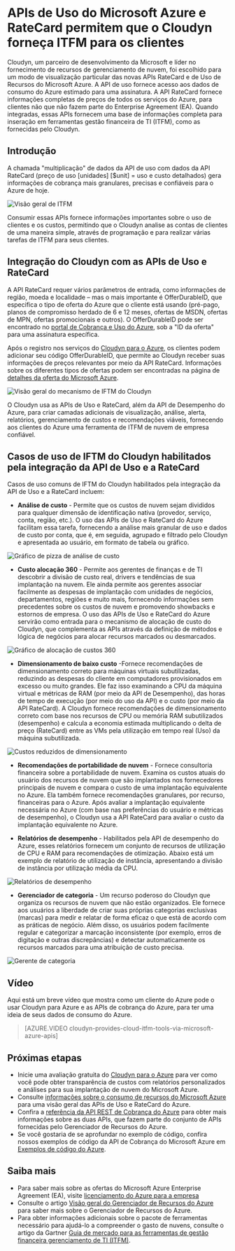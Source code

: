<properties
   pageTitle="APIs de uso e do RateCard do Microsoft Azure permitem que o Cloudyn forneça ITFM para os clientes | Microsoft Azure"
   description="Fornece uma perspectiva exclusiva do parceiro de cobrança Cloudyn do Microsoft Azure, em suas experiências para integrar as APIs de cobrança do Azure em seus produtos. Isso é especialmente útil para clientes do Azure e Cloudyn que estejam interessados em usar/experimentar o Cloudyn para serviços do Azure."
   services="billing"
   documentationCenter=""
   authors="BryanLa"
   manager="mbaldwin"
   editor=""/>

<tags
   ms.service="billing"
   ms.devlang="na"
   ms.topic="article"
   ms.tgt_pltfrm="na"
   ms.workload="billing"
   ms.date="11/02/2015"
   ms.author="mobandyo;bryanla"/>

# APIs de Uso do Microsoft Azure e RateCard permitem que o Cloudyn forneça ITFM para os clientes 

Cloudyn, um parceiro de desenvolvimento da Microsoft e líder no fornecimento de recursos de gerenciamento de nuvem, foi escolhido para um modo de visualização particular das novas APIs RateCard e de Uso de Recursos do Microsoft Azure. A API de uso fornece acesso aos dados de consumo do Azure estimado para uma assinatura. A API RateCard fornece informações completas de preços de todos os serviços do Azure, para clientes não que não fazem parte do Enterprise Agreement (EA). Quando integradas, essas APIs fornecem uma base de informações completa para inseração em ferramentas gestão financeira de TI (ITFM), como as fornecidas pelo Cloudyn.

## Introdução 

A chamada "multiplicação" de dados da API de uso com dados da API RateCard (preço de uso [unidades] [$unit] = uso e custo detalhados) gera informações de cobrança mais granulares, precisas e confiáveis para o Azure de hoje.

![Visão geral de ITFM][1]

Consumir essas APIs fornece informações importantes sobre o uso de clientes e os custos, permitindo que o Cloudyn analise as contas de clientes de uma maneira simple, através de programação e para realizar várias tarefas de ITFM para seus clientes.

## Integração do Cloudyn com as APIs de Uso e RateCard
A API RateCard requer vários parâmetros de entrada, como informações de região, moeda e localidade – mas o mais importante é OfferDurableID, que especifica o tipo de oferta do Azure que o cliente está usando (pré-pago, planos de compromisso herdado de 6 e 12 meses, ofertas de MSDN, ofertas de MPN, ofertas promocionais e outros). O OfferDurableID pode ser encontrado no [portal de Cobrança e Uso do Azure](https://account.windowsazure.com/Subscriptions), sob a "ID da oferta" para uma assinatura específica.

Após o registro nos serviços do [Cloudyn para o Azure](https://www.cloudyn.com/microsoft-azure/), os clientes podem adicionar seu código OfferDurableID, que permite ao Cloudyn receber suas informações de preços relevantes por meio da API RateCard. Informações sobre os diferentes tipos de ofertas podem ser encontradas na página de [detalhes da oferta do Microsoft Azure](https://azure.microsoft.com/en-gb/support/legal/offer-details/).

![Visão geral do mecanismo de IFTM do Cloudyn][2]

O Cloudyn usa as APIs de Uso e RateCard, além da API de Desempenho do Azure, para criar camadas adicionais de visualização, análise, alerta, relatórios, gerenciamento de custos e recomendações viáveis, fornecendo aos clientes do Azure uma ferramenta de ITFM de nuvem de empresa confiável.

## Casos de uso de IFTM do Cloudyn habilitados pela integração da API de Uso e a RateCard 
Casos de uso comuns de IFTM do Cloudyn habilitados pela integração da API de Uso e a RateCard incluem:

+ **Análise de custo** - Permite que os custos de nuvem sejam divididos para qualquer dimensão de identificação nativa (provedor, serviço, conta, região, etc.). O uso das APIs de Uso e RateCard do Azure facilitam essa tarefa, fornecendo a análise mais granular de uso e dados de custo por conta, que é, em seguida, agrupado e filtrado pelo Cloudyn e apresentada ao usuário, em formato de tabela ou gráfico.

![Gráfico de pizza de análise de custo][3]

+ **Custo alocação 360** - Permite aos gerentes de finanças e de TI descobrir a divisão de custo real, drivers e tendências de sua implantação na nuvem. Ele ainda permite aos gerentes associar facilmente as despesas de implantação com unidades de negócios, departamentos, regiões e muito mais, fornecendo informações sem precedentes sobre os custos de nuvem e promovendo showbacks e estornos de empresa. O uso das APIs de Uso e RateCard do Azure servirão como entrada para o mecanismo de alocação de custo do Cloudyn, que complementa as APIs através da definição de métodos e lógica de negócios para alocar recursos marcados ou desmarcados.

![Gráfico de alocação de custos 360][4]

+ **Dimensionamento de baixo custo** -Fornece recomendações de dimensionamento correto para máquinas virtuais subutilizadas, reduzindo as despesas do cliente em computadores provisionados em excesso ou muito grandes. Ele faz isso examinando a CPU da máquina virtual e métricas de RAM (por meio da API de Desempenho), das horas de tempo de execução (por meio do uso da API) e o custo (por meio da API RateCard). A Cloudyn fornece recomendações de dimensionamento correto com base nos recursos de CPU ou memória RAM subutilizados (desempenho) e calcula a economia estimada multiplicando o delta de preço (RateCard) entre as VMs pela utilização em tempo real (Uso) da máquina subutilizada. 

![Custos reduzidos de dimensionamento][5]

+ **Recomendações de portabilidade de nuvem** - Fornece consultoria financeira sobre a portabilidade de nuvem. Examina os custos atuais do usuário dos recursos de nuvem que são implantados nos fornecedores principais de nuvem e compara o custo de uma implantação equivalente no Azure. Ela também fornece recomendações granulares, por recurso, financeiras para o Azure. Após avaliar a implantação equivalente necessária no Azure (com base nas preferências do usuário e métricas de desempenho), o Cloudyn usa a API RateCard para avaliar o custo da implantação equivalente no Azure.

+ **Relatórios de desempenho** - Habilitados pela API de desempenho do Azure, esses relatórios fornecem um conjunto de recursos de utilização de CPU e RAM para recomendações de otimização. Abaixo está um exemplo de relatório de utilização de instância, apresentando a divisão de instância por utilização média da CPU.

![Relatórios de desempenho][6]

+ **Gerenciador de categoria** - Um recurso poderoso do Cloudyn que organiza os recursos de nuvem que não estão organizados. Ele fornece aos usuários a liberdade de criar suas próprias categorias exclusivas (marcas) para medir e relatar de forma eficaz o que está de acordo com as práticas de negócio. Além disso, os usuários podem facilmente regular e categorizar a marcação inconsistente (por exemplo, erros de digitação e outras discrepâncias) e detectar automaticamente os recursos marcados para uma atribuição de custo precisa.

![Gerente de categoria][7]

## Vídeo 

Aqui está um breve vídeo que mostra como um cliente do Azure pode o usar Cloudyn para Azure e as APIs de cobrança do Azure, para ter uma ideia de seus dados de consumo do Azure.
 
> [AZURE.VIDEO cloudyn-provides-cloud-itfm-tools-via-microsoft-azure-apis]


## Próximas etapas

+ Inicie uma avaliação gratuita do [Cloudyn para o Azure](https://www.cloudyn.com/microsoft-azure/) para ver como você pode obter transparência de custos com relatórios personalizados e análises para sua implantação de nuvem do Microsoft Azure.
+ Consulte [informações sobre o consumo de recursos do Microsoft Azure](billing-usage-rate-card-overview.md) para uma visão geral das APIs de Uso e RateCard do Azure. 
+ Confira a [referência da API REST de Cobrança do Azure](https://msdn.microsoft.com/library/azure/1ea5b323-54bb-423d-916f-190de96c6a3c) para obter mais informações sobre as duas APIs, que fazem parte do conjunto de APIs fornecidas pelo Gerenciador de Recursos do Azure.
+ Se você gostaria de se aprofundar no exemplo de código, confira nossos exemplos de código da API de Cobrança do Microsoft Azure em [Exemplos de código do Azure](https://azure.microsoft.com/documentation/samples/?term=billing).

## Saiba mais
+ Para saber mais sobre as ofertas do Microsoft Azure Enterprise Agreement (EA), visite [licenciamento do Azure para a empresa](https://azure.microsoft.com/pricing/enterprise-agreement/)
+ Consulte o artigo [Visão geral do Gerenciador de Recursos do Azure](resource-group-overview.md) para saber mais sobre o Gerenciador de Recursos do Azure.
+ Para obter informações adicionais sobre o pacote de ferramentas necessário para ajudá-lo a compreender o gasto de nuvens, consulte o artigo da Gartner [Guia de mercado para as ferramentas de gestão financeira gerenciamento de TI (ITFM)](http://www.gartner.com/technology/reprints.do?id=1-212F7AL&ct=140909&st=sb).

<!--Image references-->
[1]: ./media/billing-usage-rate-card-partner-solution-cloudyn/Cloudyn-ITFM-Overview.png
[2]: ./media/billing-usage-rate-card-partner-solution-cloudyn/Cloudyn-ITFM-Engine-Overview.png
[3]: ./media/billing-usage-rate-card-partner-solution-cloudyn/Cloudyn-Cost-Analysis-Pie-Chart.png
[4]: ./media/billing-usage-rate-card-partner-solution-cloudyn/Cloudyn-Cost-Allocation-360-Chart.png
[5]: ./media/billing-usage-rate-card-partner-solution-cloudyn/Cloudyn-Cost-Effective-Sizing.png
[6]: ./media/billing-usage-rate-card-partner-solution-cloudyn/Cloudyn-Performance-Reports.png
[7]: ./media/billing-usage-rate-card-partner-solution-cloudyn/Cloudyn-Category-Manager.png

<!---HONumber=AcomDC_0128_2016-->